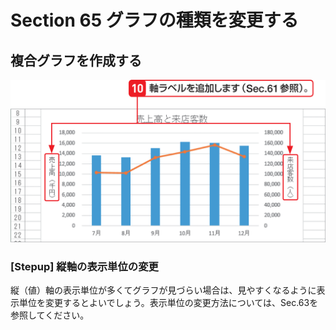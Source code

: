 # Section 65 グラフの種類を変更する

## 複合グラフを作成する

![](007.png)

### [Stepup] 縦軸の表示単位の変更

縦（値）軸の表示単位が多くてグラフが見づらい場合は、見やすくなるように表示単位を変更するとよいでしょう。表示単位の変更方法については、Sec.63を参照してください。
